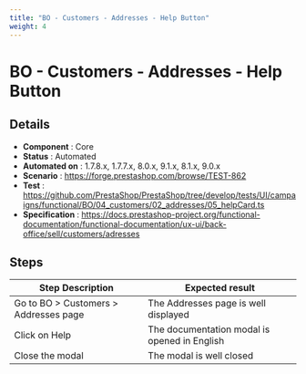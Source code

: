 ```yaml
---
title: "BO - Customers - Addresses - Help Button"
weight: 4
---
```


# BO - Customers - Addresses - Help Button
## Details
* **Component** : Core
* **Status** : Automated
* **Automated on** : 1.7.8.x, 1.7.7.x, 8.0.x, 9.1.x, 8.1.x, 9.0.x
* **Scenario** : https://forge.prestashop.com/browse/TEST-862
* **Test** : https://github.com/PrestaShop/PrestaShop/tree/develop/tests/UI/campaigns/functional/BO/04_customers/02_addresses/05_helpCard.ts
* **Specification** : https://docs.prestashop-project.org/functional-documentation/functional-documentation/ux-ui/back-office/sell/customers/adresses

## Steps
| Step Description | Expected result |
| ----- | ----- |
| Go to BO > Customers > Addresses page | The Addresses page is well displayed |
| Click on Help | The documentation modal is opened in English |
| Close the modal | The modal is well closed |
